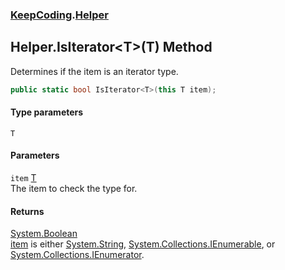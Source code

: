 ### [KeepCoding](KeepCoding.md 'KeepCoding').[Helper](KeepCoding_Helper.md 'KeepCoding.Helper')
## Helper.IsIterator&lt;T&gt;(T) Method
Determines if the item is an iterator type.  
```csharp
public static bool IsIterator<T>(this T item);
```
#### Type parameters
<a name='KeepCoding_Helper_IsIterator_T_(T)_T'></a>
`T`  
  
#### Parameters
<a name='KeepCoding_Helper_IsIterator_T_(T)_item'></a>
`item` [T](KeepCoding_Helper_IsIterator_T_(T).md#KeepCoding_Helper_IsIterator_T_(T)_T 'KeepCoding.Helper.IsIterator&lt;T&gt;(T).T')  
The item to check the type for.
  
#### Returns
[System.Boolean](https://docs.microsoft.com/en-us/dotnet/api/System.Boolean 'System.Boolean')  
[item](KeepCoding_Helper_IsIterator_T_(T).md#KeepCoding_Helper_IsIterator_T_(T)_item 'KeepCoding.Helper.IsIterator&lt;T&gt;(T).item') is either [System.String](https://docs.microsoft.com/en-us/dotnet/api/System.String 'System.String'), [System.Collections.IEnumerable](https://docs.microsoft.com/en-us/dotnet/api/System.Collections.IEnumerable 'System.Collections.IEnumerable'), or [System.Collections.IEnumerator](https://docs.microsoft.com/en-us/dotnet/api/System.Collections.IEnumerator 'System.Collections.IEnumerator').
